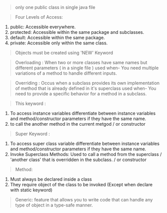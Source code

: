 

> only one public class in single java file 


> Four Levels of Access:

1. public:      Accessible everywhere.
2. protected:   Accessible within the same package and subclasses.
3. default:     Accessible within the same package.
4. private:     Accessible only within the same class.


> Objects must be created using 'NEW' Keyword

> Overloading :   When two or more classes have same names but different parameters ( in a single file )
          used when-    You need multiple variations of a method to handle different inputs.

> Overriding :    Occus when a subclass provides its own implementation of method that is already defined in it's superclass
          used when-    You need to provide a specific behavior for a method in a subclass.



> This keyword :
1. To access instance variables
   differentiate between instance variables and method/constructor parameters if they have the same name.
2. to call the another method in the current metgod / or constructor

> Super Keyword : 
1. To access super class variable 
   differentiate between instance variables and method/constructor parameters if they have the same name.
2. Invoke Superclass Methods:
   Used to call a method from the superclass / 'another class' that is overridden in the subclass. / or constructor
   

> Method: 
1. Must always be declared inside a class
2. They require object of the class to be invoked    (Except when declare with static keyword)


> Generic:   feature that allows you to write code that can handle any type of object in a type-safe manner.
